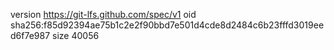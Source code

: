 version https://git-lfs.github.com/spec/v1
oid sha256:f85d92394ae75b1c2e2f90bbd7e501d4cde8d2484c6b23fffd3019eed6f7e987
size 40056
